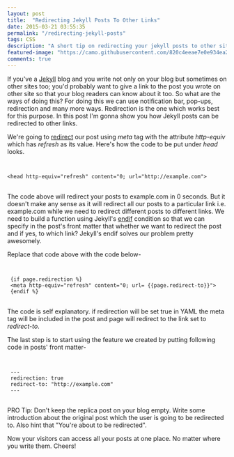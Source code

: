 ```yaml
---
layout: post
title:  "Redirecting Jekyll Posts To Other Links"
date: 2015-03-21 03:55:35
permalink: "/redirecting-jekyll-posts"
tags: CSS
description: "A short tip on redirecting your jekyll posts to other sites."
featured-image: "https://camo.githubusercontent.com/820c4eeae7e0e934ea25d23e8e72f2b1f43b4088/68747470733a2f2f662e636c6f75642e6769746875622e636f6d2f6173736574732f31323733322f313536363638352f31353761353632652d353039332d313165332d383939392d3037326262633231636334352e706e67"
comments: true
---
```



If you've a [Jekyll](http://jekylrb.com/) blog and you write not only on your blog but sometimes on other sites too;  you'd probably want to give a link to the post you wrote on other site so that your blog readers can know about it too. So what are the ways of doing this? 
For doing this we can use notification bar, pop-ups, redirection and many more ways. Redirection is the one 
which works best for this purpose. In this post I'm gonna show you how Jekyll 
posts can be redirected to other links.

We're going to [redirect](http://en.wikipedia.org/wiki/Meta_refresh) our post using *meta* tag with the attribute *http-equiv* which has *refresh* as its value. Here's how the code to be put under *head* looks.


<pre>
<code class="language-markup">

&lt;head http-equiv="refresh" content="0; url="http://example.com">
</code>
</pre>

The code above will redirect your posts to example.com in 0 seconds. But it doesn't make any sense as it will 
redirect all our posts to a particular link i.e. example.com while we need to redirect different posts to different links. We need to build a function using Jekyll's [endif](https://docs.shopify.com/themes/liquid-documentation/basics/operators) condition so that we can 
specify in the post's front matter that whether we want to redirect the post and if yes, to which link? Jekyll's endif 
solves our problem pretty awesomely.

Replace that code above with the code below-

<pre>
<code class="language-markup">

 &#123;if page.redirection %} 
 &lt;meta http-equiv="refresh" content="0; url= &#123;&#123;page.redirect-to}}">
 &#123;endif %}
</code>
</pre>

The code is self explanatory. if redirection will be set true in YAML the meta tag will be included in the post and 
page will redirect to the link set to *redirect-to*.

The last step is to start using the feature we created by putting following code in posts' front matter-

<pre>
<code class="language-git">

 ---
 redirection: true
 redirect-to: "http://example.com"
 ---
</code>
</pre>

PRO Tip: Don't keep the replica post on your blog empty. Write some introduction about the original post which the user is going to be redirected to. Also hint that "You're about to be redirected".

Now your visitors can access all your posts at one place. No matter where you write them. Cheers!